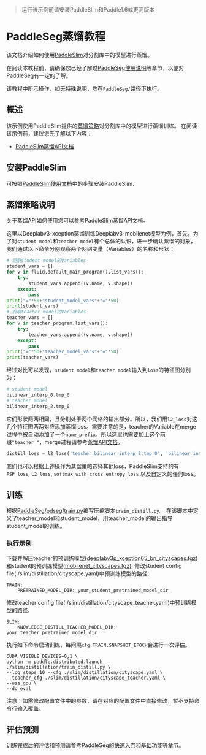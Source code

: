 >运行该示例前请安装PaddleSlim和Paddle1.6或更高版本

# PaddleSeg蒸馏教程

该文档介绍如何使用[PaddleSlim](https://paddlepaddle.github.io/PaddleSlim)对分割库中的模型进行蒸馏。

在阅读本教程前，请确保您已经了解过[PaddleSeg使用说明](../../docs/usage.md)等章节，以便对PaddleSeg有一定的了解。

该教程中所示操作，如无特殊说明，均在`PaddleSeg/`路径下执行。

## 概述

该示例使用PaddleSlim提供的[蒸馏策略](https://paddlepaddle.github.io/PaddleSlim/algo/algo/#3)对分割库中的模型进行蒸馏训练。
在阅读该示例前，建议您先了解以下内容：

- [PaddleSlim蒸馏API文档](https://paddlepaddle.github.io/PaddleSlim/api/single_distiller_api/)

## 安装PaddleSlim
可按照[PaddleSlim使用文档](https://paddlepaddle.github.io/PaddleSlim/)中的步骤安装PaddleSlim.

## 蒸馏策略说明

关于蒸馏API如何使用您可以参考PaddleSlim蒸馏API文档。

这里以Deeplabv3-xception蒸馏训练Deeplabv3-mobilenet模型为例，首先，为了对`student model`和`teacher model`有个总体的认识，进一步确认蒸馏的对象，我们通过以下命令分别观察两个网络变量（Variables）的名称和形状：

```python
# 观察student model的Variables
student_vars = []
for v in fluid.default_main_program().list_vars():
    try:
        student_vars.append((v.name, v.shape))
    except:
        pass
print("="*50+"student_model_vars"+"="*50)
print(student_vars)
# 观察teacher model的Variables
teacher_vars = []
for v in teacher_program.list_vars():
    try:
        teacher_vars.append((v.name, v.shape))
    except:
        pass
print("="*50+"teacher_model_vars"+"="*50)
print(teacher_vars)
```

经过对比可以发现，`student model`和`teacher model`输入到`loss`的特征图分别为：

```bash
# student model
bilinear_interp_0.tmp_0
# teacher model
bilinear_interp_2.tmp_0
```


它们形状两两相同，且分别处于两个网络的输出部分。所以，我们用`l2_loss`对这几个特征图两两对应添加蒸馏loss。需要注意的是，teacher的Variable在merge过程中被自动添加了一个`name_prefix`，所以这里也需要加上这个前缀`"teacher_"`，merge过程请参考[蒸馏API文档](https://paddlepaddle.github.io/PaddleSlim/api/single_distiller_api/#merge)。

```python
distill_loss = l2_loss('teacher_bilinear_interp_2.tmp_0', 'bilinear_interp_0.tmp_0')
```

我们也可以根据上述操作为蒸馏策略选择其他loss，PaddleSlim支持的有`FSP_loss`, `L2_loss`, `softmax_with_cross_entropy_loss` 以及自定义的任何loss。

## 训练

根据[PaddleSeg/pdseg/train.py](../../pdseg/train.py)编写压缩脚本`train_distill.py`。
在该脚本中定义了teacher_model和student_model，用teacher_model的输出指导student_model的训练。

### 执行示例

下载并解压teacher的预训练模型([deeplabv3p_xception65_bn_cityscapes.tgz](https://paddleseg.bj.bcebos.com/models/xception65_bn_cityscapes.tgz))和student的预训练模型([mobilenet_cityscapes.tgz](https://paddleseg.bj.bcebos.com/models/mobilenet_cityscapes.tgz)), 
修改student config file(./slim/distillation/cityscape.yaml)中预训练模型的路径:
```
TRAIN:
    PRETRAINED_MODEL_DIR: your_student_pretrained_model_dir
```
修改teacher config file(./slim/distillation/cityscape_teacher.yaml)中预训练模型的路径:
```
SLIM:
    KNOWLEDGE_DISTILL_TEACHER_MODEL_DIR: your_teacher_pretrained_model_dir
```

执行如下命令启动训练，每间隔```cfg.TRAIN.SNAPSHOT_EPOCH```会进行一次评估。
```shell
CUDA_VISIBLE_DEVICES=0,1 \
python -m paddle.distributed.launch ./slim/distillation/train_distill.py \
--log_steps 10 --cfg ./slim/distillation/cityscape.yaml \
--teacher_cfg ./slim/distillation/cityscape_teacher.yaml \
--use_gpu \
--do_eval 
```

注意：如需修改配置文件中的参数，请在对应的配置文件中直接修改，暂不支持命令行输入覆盖。

## 评估预测

训练完成后的评估和预测请参考PaddleSeg的[快速入门](../../README.md#快速入门)和[基础功能](../../README.md#基础功能)等章节。
